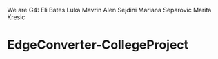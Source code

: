 We are G4:
Eli Bates
Luka Mavrin
Alen Sejdini
Mariana Separovic
Marita Kresic
# EdgeConverter-CollegeProject
